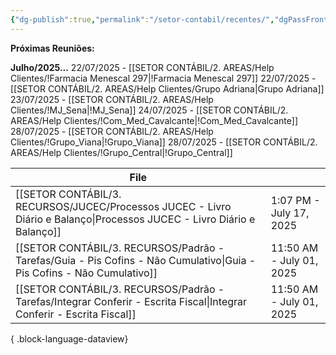 ```yaml
---
{"dg-publish":true,"permalink":"/setor-contabil/recentes/","dgPassFrontmatter":true,"created":"2025-07-14T17:35:31.415-03:00","updated":"2025-07-18T14:36:13.280-03:00"}
---
```


**Próximas Reuniões:**

**Julho/2025...**
22/07/2025 - [[SETOR CONTÁBIL/2. AREAS/Help Clientes/!Farmacia Menescal 297\|!Farmacia Menescal 297]]
22/07/2025 - [[SETOR CONTÁBIL/2. AREAS/Help Clientes/Grupo Adriana\|Grupo Adriana]]
23/07/2025 - [[SETOR CONTÁBIL/2. AREAS/Help Clientes/!MJ_Sena\|!MJ_Sena]]
24/07/2025 - [[SETOR CONTÁBIL/2. AREAS/Help Clientes/!Com_Med_Cavalcante\|!Com_Med_Cavalcante]]
28/07/2025 - [[SETOR CONTÁBIL/2. AREAS/Help Clientes/!Grupo_Viana\|!Grupo_Viana]]
28/07/2025 - [[SETOR CONTÁBIL/2. AREAS/Help Clientes/!Grupo_Central\|!Grupo_Central]]


| File                                                                                                                       |                          |
| -------------------------------------------------------------------------------------------------------------------------- | ------------------------ |
| [[SETOR CONTÁBIL/3. RECURSOS/JUCEC/Processos JUCEC - Livro Diário e Balanço\|Processos JUCEC - Livro Diário e Balanço]] | 1:07 PM - July 17, 2025  |
| [[SETOR CONTÁBIL/3. RECURSOS/Padrão - Tarefas/Guia - Pis Cofins - Não Cumulativo\|Guia - Pis Cofins - Não Cumulativo]]  | 11:50 AM - July 01, 2025 |
| [[SETOR CONTÁBIL/3. RECURSOS/Padrão - Tarefas/Integrar Conferir - Escrita Fiscal\|Integrar Conferir - Escrita Fiscal]]  | 11:50 AM - July 01, 2025 |

{ .block-language-dataview}








